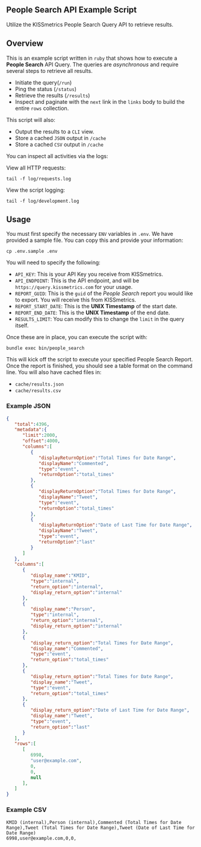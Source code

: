 ## People Search API Example Script

Utilize the KISSmetrics People Search Query API to retrieve results.

## Overview

This is an example script written in `ruby` that shows how to execute a
**People Search** API Query. The queries are _asynchronous_ and require
several steps to retrieve all results.

* Initiate the query(`/run`)
* Ping the status (`/status`)
* Retrieve the results (`/results`)
* Inspect and paginate with the `next` link in the `links` body to build
the entire `rows` collection.

This script will also:

* Output the results to a `CLI` view.
* Store a cached `JSON` output in `/cache`
* Store a cached `CSV` output in `/cache`

You can inspect all activities via the logs:

View all HTTP requests:

```
tail -f log/requests.log
```

View the script logging:

```
tail -f log/development.log
```

## Usage

You must first specify the necessary `ENV` variables in `.env`. We have
provided a sample file. You can copy this and provide your information:

```
cp .env.sample .env
```

You will need to specify the following:

* `API_KEY`: This is your API Key you receive from KISSmetrics.
* `API_ENDPOINT`: This is the API endpoint, and will be `https://query.kissmetrics.com` for your usage.
* `REPORT_GUID`: This is the `guid` of the _People Search_ report you would like to export. You will receive this from KISSmetrics.
* `REPORT_START_DATE`: This is the **UNIX Timestamp** of the start date.
* `REPORT_END_DATE`: This is the **UNIX Timestamp** of the end date.
* `RESULTS_LIMIT`: You can modify this to change the `limit` in the query itself.

Once these are in place, you can execute the script with:

```
bundle exec bin/people_search
```

This will kick off the script to execute your specified People Search
Report. Once the report is finished, you should see a table format on
the command line. You will also have cached files in:

* `cache/results.json`
* `cache/results.csv`

### Example JSON

```json
{
   "total":4396,
   "metadata":{
      "limit":2000,
      "offset":4000,
      "columns":[
         {
            "displayReturnOption":"Total Times for Date Range",
            "displayName":"Commented",
            "type":"event",
            "returnOption":"total_times"
         },
         {
            "displayReturnOption":"Total Times for Date Range",
            "displayName":"Tweet",
            "type":"event",
            "returnOption":"total_times"
         },
         {
            "displayReturnOption":"Date of Last Time for Date Range",
            "displayName":"Tweet",
            "type":"event",
            "returnOption":"last"
         }
      ]
   },
   "columns":[
      {
         "display_name":"KMID",
         "type":"internal",
         "return_option":"internal",
         "display_return_option":"internal"
      },
      {
         "display_name":"Person",
         "type":"internal",
         "return_option":"internal",
         "display_return_option":"internal"
      },
      {
         "display_return_option":"Total Times for Date Range",
         "display_name":"Commented",
         "type":"event",
         "return_option":"total_times"
      },
      {
         "display_return_option":"Total Times for Date Range",
         "display_name":"Tweet",
         "type":"event",
         "return_option":"total_times"
      },
      {
         "display_return_option":"Date of Last Time for Date Range",
         "display_name":"Tweet",
         "type":"event",
         "return_option":"last"
      }
   ],
   "rows":[
      [
         6998,
         "user@example.com",
         0,
         0,
         null
      ],
   ]
}
```

### Example CSV

```csv
KMID (internal),Person (internal),Commented (Total Times for Date Range),Tweet (Total Times for Date Range),Tweet (Date of Last Time for Date Range)
6998,user@example.com,0,0,
```
